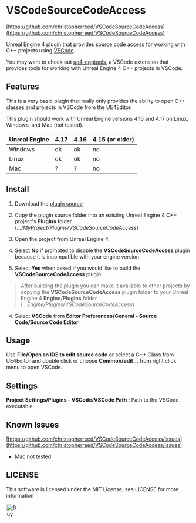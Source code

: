 
VSCodeSourceCodeAccess
======================
[https://github.com/christopherreed/VSCodeSourceCodeAccess](https://github.com/christopherreed/VSCodeSourceCodeAccess)

Unreal Engine 4 plugin that provides source code access for working with C++ projects using [VSCode](https://code.visualstudio.com/).

You may want to check out [ue4-cpptools](https://github.com/christopherreed/ue4-cpptools), a VSCode extension that provides tools for working with Unreal Engine 4 C++ projects in VSCode.

Features
--------

This is a very basic plugin that really only provides the ability to open C++ classes and projects in VSCode from the UE4Editor.

This plugin should work with Unreal Engine versions 4.16 and 4.17 on Linux, Windows, and Mac (not tested).

Unreal Engine   | 4.17  | 4.16  | 4.15 (or older)
----------------|-------|-------|----------------
Windows         | ok    | ok    | no
Linux           | ok    | ok    | no
Mac             | ?     | ?     | no

Install
-------

1) Download the [plugin source](https://github.com/christopherreed/VSCodeSourceCodeAccess)

2) Copy the plugin source folder into an existing Unreal Engine 4 C++ project's __Plugins__ folder (*.../MyProject/Plugins/VSCodeSourceCodeAccess*)

3) Open the project from Unreal Engine 4

4) Select __No__ if prompted to disable the __VSCodeSourceCodeAccess__ plugin because it is incompatible with your engine version
    
5) Select __Yes__ when asked if you would like to build the __VSCodeSourceCodeAccess__ plugin

> After building the plugin you can make it available to other projects by copying the __VSCodeSourceCodeAccess__ plugin folder to your Unreal Engine 4 __Engine/Plugins__ folder (*...Engine/Plugins/VSCodeSourceCodeAccess*)

4) Select __VSCode__ from __Editor Preferences/General - Source Code/Source Code Editor__

Usage
-----


Use __File/Open an IDE to edit source code__ or select a C++ Class from UE4Editor and double click or choose __Common/edit...__ from right click menu to open VSCode.

Settings
--------

__Project Settings/Plugins - VSCode/VSCode Path__ : Path to the VSCode executable

Known Issues
------------

[https://github.com/christopherreed/VSCodeSourceCodeAccess/issues](https://github.com/christopherreed/VSCodeSourceCodeAccess/issues)

* Mac not tested

LICENSE
-------
This software is licensed under the MIT License, see LICENSE for more information

<a href='https://ko-fi.com/A41034HG' target='_blank'><img height='36' style='border:0px;height:36px;' src='https://az743702.vo.msecnd.net/cdn/kofi2.png?v=0' border='0' alt='Buy Me a Coffee at ko-fi.com' /></a>
